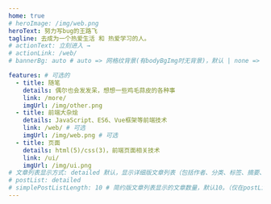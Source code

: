 ```yaml
---
home: true
# heroImage: /img/web.png
heroText: 努力写bug的王路飞
tagline: 去成为一个热爱生活 和 热爱学习的人。
# actionText: 立刻进入 →
# actionLink: /web/
# bannerBg: auto # auto => 网格纹背景(有bodyBgImg时无背景)，默认 | none => 无 | '大图地址' | background: 自定义背景样式       提示：如发现文本颜色不适应你的背景时可以到palette.styl修改$bannerTextColor变量

features: # 可选的
  - title: 随笔
    details: 偶尔也会发发呆，想想一些鸡毛蒜皮的各种事
    link: /more/
    imgUrl: /img/other.png
  - title: 前端大杂烩
    details: JavaScript、ES6、Vue框架等前端技术
    link: /web/ # 可选
    imgUrl: /img/web.png # 可选
  - title: 页面
    details: html(5)/css(3)，前端页面相关技术
    link: /ui/
    imgUrl: /img/ui.png
# 文章列表显示方式: detailed 默认，显示详细版文章列表（包括作者、分类、标签、摘要、分页等）| simple => 显示简约版文章列表（仅标题和日期）| none 不显示文章列表
# postList: detailed
# simplePostListLength: 10 # 简约版文章列表显示的文章数量，默认10。（仅在postList设置为simple时生效）
---
```


<!-- 小熊猫 -->
<!-- <img src="/img/panda-waving.png" class="panda no-zoom" style="width: 130px;height: 115px;opacity: 0.8;margin-bottom: -4px;padding-bottom:0;position: fixed;bottom: 0;left: 0.5rem;z-index: 1;"> -->

<!--
## 关于

### 📚Blog
这是一个兼具博客文章、知识管理、文档查找的个人网站，主要内容是Web前端技术。如果你喜欢这个博客&主题欢迎到[GitHub](https://github.com/yifeewang/vuepress-theme-vdoing)点个Star、获取源码，或者交换[友链](/friends/) ( •̀ ω •́ )✧

### 🎨Theme
本站主题是根据[VuePress](https://vuepress.vuejs.org/zh/)的默认主题修改而成。取名`Vdoing`(维度)，旨在轻松打造一个`结构化`与`碎片化`并存的个人在线知识库&博客，让你的知识海洋像一本本书一样清晰易读。配合多维索引，让每一个知识点都可以快速定位！ 更多[详情](https://github.com/yifeewang/vuepress-theme-vdoing)。

<a href="https://github.com/yifeewang/vuepress-theme-vdoing" target="_blank"><img src='https://img.shields.io/github/stars/yifeewang/vuepress-theme-vdoing' alt='GitHub stars' class="no-zoom"></a>
<a href="https://github.com/yifeewang/vuepress-theme-vdoing" target="_blank"><img src='https://img.shields.io/github/forks/yifeewang/vuepress-theme-vdoing' alt='GitHub forks' class="no-zoom"></a>

</br>


## 特色功能
博客部分特色功能介绍

#### 一站式技术搜索

   博客内容中包含部分技术教程，可以利用搜索框快速搜索到相关文档，即使博客中没有的，你还可以选择最下方的 `在XXX中搜索“xxx”` 快速到达你想要找的内容。

#### 深色模式与阅读模式
关爱程序员，保护视力，点击右下角的主题模式按钮试试吧~

#### Demo演示模块
   为了更直观的展示一些代码的效果，博客添加了demo模块插件，可查看demo、源码，以及跳转到codepen在线编辑。**示例**：

::: demo [vanilla]
```html
<html>
  <div id="vanilla-box"></div>
</html>
<script>
  var box = document.getElementById('vanilla-box')
  box.innerHTML = 'Hello World! Welcome to EB'
</script>
<style>
#vanilla-box {
  color: #11a8cd;
}
</style>
```
:::


## :email: 联系

- **WeChat or QQ**: <a href="tencent://message/?uin=896678534&Site=&Menu=yesUrl" class='qq'>896678534</a>
- **Email**: <a href="mailto:896678534@qq.com">896678534@qq.com</a>
- **GitHub**: <https://github.com/yifeewang>

</br>  -->
